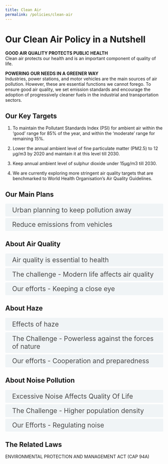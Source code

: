 ```yaml
---
title: Clean Air
permalink: /policies/clean-air
---
```

<!-- Custom style for accordion -->
<style>

input {
    display: none;
}

label {
    display: block;    
    padding: 8px 22px;
    margin: 0 0 5px 0;
    cursor: pointer;
    background: #F0F4F6;
    border-radius: 3px;
    color: #484848;
    transition: ease .5s;
    font-size: 1.5em;
}

label:hover {
    background: #4a96b0;
    color: #FFF;
}

.accordion-content {
    /* background: #E2E5F6; */
    padding: 10px 0px 30px 30px;
    /* border: 1px solid #484848; */
    margin: 0 0 1px 0;
    border-radius: 3px;
}

input + label + .accordion-content {
    display: none;
}

input:checked + label + .accordion-content {
    display: block;
}

</style>
<!-- End of accordion -->

<div class="container">

<h1><b>Our Clean Air Policy in a Nutshell</b></h1>

<p><strong>GOOD AIR QUALITY PROTECTS PUBLIC HEALTH</strong><br>    Clean air protects our health and is an important component of quality of life.</p>

<p><strong>POWERING OUR NEEDS IN A GREENER WAY</strong><br>    Industries, power stations, and motor vehicles are the main sources of air pollution. However, these are essential functions we cannot forego. To ensure good air quality, we set emission standards and encourage the adoption of progressively cleaner fuels in the industrial and transportation sectors.</p>

<h2 id="our-key-targets">Our Key Targets</h2>
<ol>
    <li><p>To maintain the Pollutant Standards Index (PSI) for ambient air within the ‘good’ range for 85% of the year, and within the ‘moderate’ range for remaining 15%.</p>
    </li>
    <li><p>Lower the annual ambient level of fine particulate matter (PM2.5) to 12 µg/m3  by 2020 and maintain it at this level till 2030.</p>
    </li>
    <li><p>Keep annual ambient level of sulphur dioxide under 15µg/m3  till 2030.</p>
    </li>
    <li><p>We are currently exploring more stringent air quality targets that are benchmarked to World Health Organisation’s Air Quality Guidelines.</p>
    </li>
</ol>

<h2 id="our-main-plans">Our Main Plans</h2>

<div>
    <input type="checkbox" id="title1" /><label for="title1">Urban planning to keep pollution away</label>
    <div class="accordion-content">
        <p>Environmental problems can be avoided through proper land use planning. In Singapore, an integrated approach is adopted to ensure that environmental considerations are factored in our land-use planning, development control and building control stages in order to minimise pollution impacts and mitigate nuisance impacts on surrounding land uses. Industries are sited in designated industrial estates with adequate buffer from residential estates. </p>
        <p>Before industries are allowed to operate in Singapore, they are screened to ensure they do not pose un-manageable pollution problems and health and safety hazards. In addition, they have to incorporate pollution control measures to comply with NEA’s air emissions standards and regulations.
        </p>
    </div>
    <input type="checkbox" id="title2" /><label for="title2">Reduce emissions from vehicles</label>
        <div class="accordion-content">
        <p>All new vehicles in Singapore have to meet minimum emission standards.</p>
        <p>Emission standards have been progressively tightened over the years, taking into consideration the cost and environmental benefits. The next standard for all new diesel vehicles is the Euro V emission standard, to be mandated from 1 Jan 2014. Diesel vehicles registered on or after 1 October 2006 are required to meet at least Euro IV standard while all new petrol vehicles have to comply with Euro II standard since 1 January 2001. Euro V emission standard will be mandated for all new diesel vehicles from 1 Jan 2014. </p>
        <p>Existing vehicles on the road are required to undergo regular inspections to ensure that they do not emit excessive smoke.</p>
    </div>
</div>

<a id="air-quality"></a>

<h2>About Air Quality</h2>

<div class="container">
    <input type="checkbox" id="title3" /><label for="title3">Air quality is essential to health</label>
    <div class="accordion-content">
        <p>Ensuring good air quality safeguards public health. It is an important component of our quality of life.</p>
        <p>As a city develops, air pollutants are inevitably produced. Without control measures, increased urbanisation and industrialisation threaten to degrade our air quality. While our air quality is relatively good as compared to major cities, our levels of sulphur dioxide and fine particulate matter, such as PM2.5, remain a concern.</p>
        <p>PM2.5 refers to fine air particles that measure less than 2.5 micrometres in diameter. These air particles are often found in dirt, dust and soot, and are dangerous to health because they can lodge deep in our lungs.</p>
    </div>
    <input type="checkbox" id="title5" /><label for="title5">The challenge - Modern life affects air quality</label>
    <div class="accordion-content">
        <p>Many of our activities can result in air pollution. Our main sources of air pollution are vehicles, power stations and refineries.</p>
        <p>To keep our air quality good, we review our air emission standards for industries and vehicles regularly and benchmark ourselves against major cities around the world.</p>
        <p>For example, to reduce PM2.5 emissions from diesel vehicles, our main contributor to PM2.5 levels, stricter Euro V emission standards will be mandated for all new diesel motor vehicles from 1 Jan 2014.
        </p>
    </div>
    <input type="checkbox" id="title6" /><label for="title6">Our efforts - Keeping a close eye</label>
    <div class="accordion-content"> 
        <p><em>MANAGEMENT OF AIR QUALITY IN SINGAPORE</em></p>
        <p>Stringent measures have been put in place to ensure that Singapore maintains good air quality. From the planning stage, such as locating pollutive industries away from residential areas, down to mandating and enforcing strict emission standards, we have been careful to calibrate our air pollution control measures to strike a fine balance between supporting economic development and ensuring a high quality of life. These measures have served Singapore well over the past five decades, as can be seen by our good ambient air quality record.</p>
        <p> <em>24-HOUR AIR QUALITY MONITORING NETWORK</em></p>
        <p>The ambient air in Singapore is monitored through a network of air monitoring stations located in different parts of Singapore. The monitoring stations measure concentration levels of particulate matter (PM10), fine particulate matter (PM2.5), sulphur dioxide (SO2), nitrogen dioxide (NO2), ozone (O3), and carbon monoxide (CO). These six pollutant parameters determine the Pollutant Standards Index (PSI).  </p>
        <p>The state of air quality has an impact on our health and quality of life.</p>
        <p>As such, the 24-hour Pollutant Standards Index (PSI) readings of the 5 regions of Singapore are reported every hour on the  <a href="http://www.haze.gov.sg/home">Haze microsite</a>, and myENV  <a href="http://itunes.apple.com/sg/app/myenv/id444435182">iPhone</a>  and  <a href="https://play.google.com/store/apps/details?id=sg.gov.nea&amp;hl=en">Android</a>  app. The 24-hour and 1-hour PM2.5, 24-hour PM10, 24-hour SO<sub>2</sub>, 8-hour CO, 8-hour O3  and 1-hour NO<sub>2</sub>  concentration levels are also published every hour on the  <a href="http://www.nea.gov.sg/anti-pollution-radiation-protection/air-pollution-control/psi/pollutant-concentrations">NEA website</a>.</p>
        <p><em>ACHIEVING HIGHER AIR QUALITY STANDARDS</em></p>
        <p>MEWR has adopted the World Health Organisation (WHO) Air Quality Guidelines (AQG) for particulate matter (PM10), nitrogen dioxide (NO<sub>2</sub>), carbon monoxide (CO) and ozone (O<sub>3</sub>), and the WHO Interim Targets for fine particulate matter (PM2.5) and sulphur dioxide (SO<sub>2</sub>), as Singapore’s air quality targets for 2020. To attain these air quality targets by 2020, abatement measures are being implemented to reduce emissions from vehicles and industries.</p>
        <p><em>NEW AIR QUALITY REPORTING SYSTEM</em></p>
        <p>Since August 2012, NEA has been reporting the 24-hour PM2.5 concentration levels alongside the PSI. This was done as the part of the transition to the new air quality reporting system. From 1 April 2014 onwards, the 24-hour PM2.5 concentration levels has been incorporated into the PSI. The PSI now reflects a total of 6 pollutants – sulphur dioxide (SO<sub>2</sub>), particulate matter (PM10) and fine particulate matter (PM2.5), nitrogen dioxide (NO<sub>2</sub>), carbon monoxide (CO) and ozone (O<sub>3</sub>).</p>
        <p>Under the new PSI system, the health advisory will be based on the new 24-hour PSI as it now directly takes into account PM2.5.</p>
        <p>Previously, health advisories issued by the Government were based on 24-hour PSI and 24-hour PM2.5, whichever was worse. Moreover, the 3-hour PSI is calculated based on PM2.5 concentration levels averaged across three hours. The 1-hour PM2.5 readings, which reflect PM2.5 levels averaged across one hour, is now reported every hour on various NEA-managed platforms.</p>
        <p>To learn more about the changes, visit <a href="http://www.haze.gov.sg/home">Haze microsite.</a></p>
    </div>
</div>

<a id="haze"></a>

<h2> About Haze </h2>

<div class="container">
    <input type="checkbox" id="title7" /><label for="title7">Effects of haze</label>
    <div class="accordion-content">
        <p>Haze not only gives our island a blurry facade, it could cause health effects over time. Singapore has measures in place, and works closely with ASEAN to manage the haze issue. </p>
        <p>One could sneeze or cough more often and one's eyes might be irritated. The elderly, children and individuals with existing heart or lung disease are most sensitive to the effects of haze. Haze also has the potential to lead to impairment of respiratory functions and aggravation of existing respiratory and cardiovascular disease.</p>
    </div>
    <input type="checkbox" id="title8" /><label for="title8">The Challenge - Powerless against the forces of nature</label>
    <div class="accordion-content">
        <p>Practising open burning to clear land for agricultural uses is common in certain areas in the region. The vastness of the land makes it difficult for local authorities to police this practice.</p>
        <p>A combination of dry season, wind direction, cloud formation and poor precipitation formation creates haze. Thus haze could potentially occur at any time of the year.</p>
        <p>Prevailing winds sometimes carry smoke produced by the forest fires across to Singapore. Such instances are particularly likely during the Southwest Monsoon Season.</p>
    </div>
    <input type="checkbox" id="title9" /><label for="title9">Our efforts - Cooperation and preparedness</label>
    <div class="accordion-content"> 
        <p><em>BANDING TOGETHER TO BE PART OF THE SOLUTION</em></p>
        <p>Singapore works closely with ASEAN to manage the haze issue. Some of our efforts include sharing satellite pictures of hotspots and sending our men to help fight fires.</p>
        <p><em>A HAZE ACTION PLAN IN PLACE</em></p>
        <p>We have in place a set of measures and procedures to activate in the event of serious haze levels.</p>
        <p><em>SUGGESTIONS FOR HOMES AND OFFICES</em></p>
        <p>NEA has compiled a list of air cleaning devices for  <a href="http://www.nea.gov.sg/anti-pollution-radiation-protection/air-pollution/psi/air-cleaning-devices">buildings with central air-conditioning system</a>.</p>
        <p><em>TIMELY UPDATES FOR THE PUBLIC</em></p>
        <p>The 24-hr PSI readings by the 5 regions of Singapore are made available on the myEnv  <a href="http://itunes.apple.com/sg/app/myenv/id444435182">iPhone</a>  and  <a href="https://play.google.com/store/apps/details?id=sg.gov.nea&amp;hl=en">Android</a>  app,  <a href="http://www.twitter.com/NEAsg">Twitter</a>  account and  <a href="http://www.nea.gov.sg/">website</a>.</p>
        <p><em>MEASURES IN PLACE TO MANAGE TRANSBOUNDARY HAZE POLLUTION</em></p>
        <p>In 2013, the ASEAN Leaders welcomed the adoption of the recommendation for an ASEAN Sub-Regional Haze Monitoring System to assist in the monitoring of hotspots and internal enforcement actions against irresponsible parties contributing to land and forest fires. MEWR has introduced a Transboundary Haze Pollution Bill, which holds entities accountable for causing or contributing transboundary haze in Singapore. The Bill, passed in Parliament in August 2014, is the first of its kind in the region to provide for criminal and civil liability for conduct of entities which causes or contributes to haze pollution in Singapore.</p>
        <p>An International Advisory Panel on Transboundary Pollution (IAP) has also been appointed to study and advise the Government on the trends and developments in international laws related to transboundary pollution. The IAP will subsequently provide recommendations on solutions and practical steps Singapore can adopt.</p>
    </div>
</div>

<a id="noise-pollution"></a>  

<h2> About Noise Pollution  </h2>

<div class="container">
    <input type="checkbox" id="title10" /><label for="title10">Excessive Noise Affects Quality Of Life</label>
    <div class="accordion-content">
        <p>Excessive noise can affect our quality of life. However, noise cannot be avoided completely as we become more urbanised and densely populated.</p>
    </div>
    <input type="checkbox" id="title11" /><label for="title11">The Challenge - Higher population density</label>
    <div class="accordion-content">
        <p>Singapore is a small and densely populated city-state with an average of over 7,000 residents in each square kilometre of land. Excessive noise can affect our quality of life. However, noise cannot be avoided completely as we become more urbanised and densely populated.</p>
        <p>Given our land constraint, there is a limit on setback distances and land buffers that we can provide to keep noise sources such as road and rail traffic away from residential areas.</p>
        <p>A balance between meeting residents&#39; expectations and the realities of a densely populated Singapore needs to be carefully maintained in the long run.</p>
    </div>
    <input type="checkbox" id="title12" /><label for="title12">Our Efforts - Regulating noise</label>
    <div class="accordion-content">
        <p>NEA controls noise from construction sites and factories by stipulating maximum permissible noise levels for different times of day and night.</p>
        <p>Daytime - 65 Decibels  <br>
        Evening - 60 Decibels  <br>
        Night - 55 Decibels</p>
        <p>The noise limits also vary according to the sensitivity of the areas to noise. Noise standards for in-use vehicles are also in place under the Environmental Protection and Management Regulations.</p>
        <p>From October 2007, maximum permissible noise limits were tightened for construction sites located within 150m of residential or noise sensitive areas for night-time and on Sundays and Public Holidays. In September 2011, NEA further introduced a no-work rule, prohibiting construction activities on Sundays and Public Holidays. The rule covers all new constructions sites commencing work on or after 1 September 2011, and located within 150m of residential or noise sensitive premises such as hospitals and schools.</p>
    </div>
</div>


<h2>The Related Laws</h2>
<p>ENVIRONMENTAL PROTECTION AND MANAGEMENT ACT (CAP 94A)</p>

<!-- container div -->
</div>
